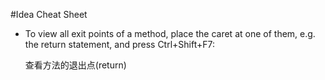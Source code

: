 #Idea Cheat Sheet

- To view all exit points of a method, place the caret at one of them, e.g. the return statement, and press Ctrl+Shift+F7:

  查看方法的退出点(return)